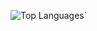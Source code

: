 ![Top Languages](`https://github-readme-stats.vercel.app/api/top-langs/?username=sirsa4&layout=compact&langs_count=10&hide=less,SCSS&cache_seconds=1800)`
